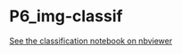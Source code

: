 # P6_img-classif

[See the classification notebook on nbviewer](https://nbviewer.org/github/ana-bernal/P6_img-classif/blob/main/02_classification.ipynb)
